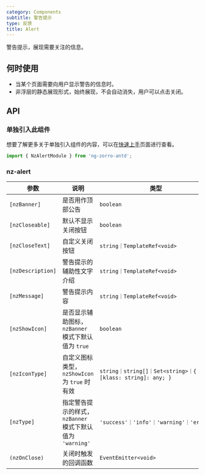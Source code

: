```yaml
---
category: Components
subtitle: 警告提示
type: 反馈
title: Alert
---
```


警告提示，展现需要关注的信息。

## 何时使用

- 当某个页面需要向用户显示警告的信息时。
- 非浮层的静态展现形式，始终展现，不会自动消失，用户可以点击关闭。

## API

### 单独引入此组件

想要了解更多关于单独引入组件的内容，可以在[快速上手](/docs/getting-started/zh#单独引入某个组件)页面进行查看。

```ts
import { NzAlertModule } from 'ng-zorro-antd';
```

### nz-alert

| 参数 | 说明 | 类型 | 默认值 |
| --- | --- | --- | --- |
| `[nzBanner]` | 是否用作顶部公告 | `boolean` | `false` |
| `[nzCloseable]` | 默认不显示关闭按钮 | `boolean` | - |
| `[nzCloseText]` | 自定义关闭按钮 | `string｜TemplateRef<void>` | - |
| `[nzDescription]` | 警告提示的辅助性文字介绍 | `string｜TemplateRef<void>` | - |
| `[nzMessage]` | 警告提示内容 | `string｜TemplateRef<void>` | - |
| `[nzShowIcon]` | 是否显示辅助图标，`nzBanner` 模式下默认值为 `true` | `boolean` | `false` |
| `[nzIconType]` | 自定义图标类型，`nzShowIcon` 为 `true` 时有效 | `string｜string[]｜Set<string>｜{ [klass: string]: any; }` | - |
| `[nzType]` | 指定警告提示的样式，`nzBanner` 模式下默认值为 `'warning'` | `'success'｜'info'｜'warning'｜'error'` | `'info'` |
| `(nzOnClose)` | 关闭时触发的回调函数 | `EventEmitter<void>` | - |

